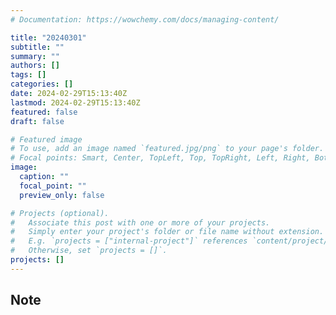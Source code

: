 ```yaml
---
# Documentation: https://wowchemy.com/docs/managing-content/

title: "20240301"
subtitle: ""
summary: ""
authors: []
tags: []
categories: []
date: 2024-02-29T15:13:40Z
lastmod: 2024-02-29T15:13:40Z
featured: false
draft: false

# Featured image
# To use, add an image named `featured.jpg/png` to your page's folder.
# Focal points: Smart, Center, TopLeft, Top, TopRight, Left, Right, BottomLeft, Bottom, BottomRight.
image:
  caption: ""
  focal_point: ""
  preview_only: false

# Projects (optional).
#   Associate this post with one or more of your projects.
#   Simply enter your project's folder or file name without extension.
#   E.g. `projects = ["internal-project"]` references `content/project/deep-learning/index.md`.
#   Otherwise, set `projects = []`.
projects: []
---
```


## Note

